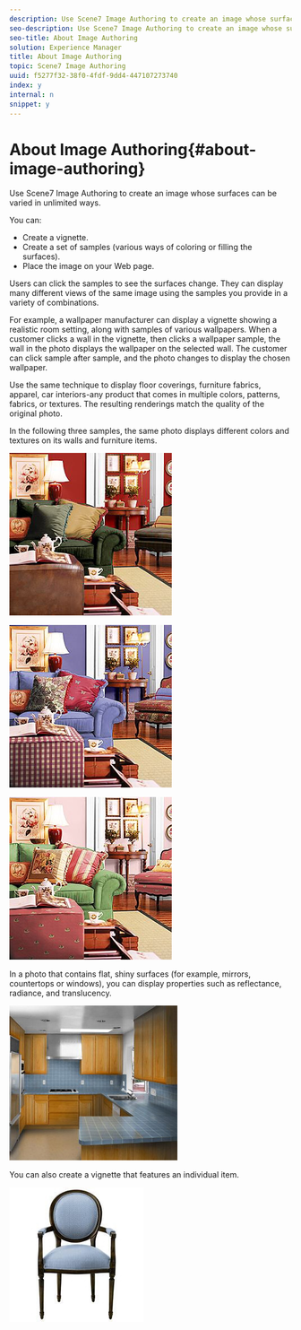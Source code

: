 ```yaml
---
description: Use Scene7 Image Authoring to create an image whose surfaces can be varied in unlimited ways.
seo-description: Use Scene7 Image Authoring to create an image whose surfaces can be varied in unlimited ways.
seo-title: About Image Authoring
solution: Experience Manager
title: About Image Authoring
topic: Scene7 Image Authoring
uuid: f5277f32-38f0-4fdf-9dd4-447107273740
index: y
internal: n
snippet: y
---
```


# About Image Authoring{#about-image-authoring}

Use Scene7 Image Authoring to create an image whose surfaces can be varied in unlimited ways.

 You can:

* Create a vignette. 
* Create a set of samples (various ways of coloring or filling the surfaces). 
* Place the image on your Web page.

Users can click the samples to see the surfaces change. They can display many different views of the same image using the samples you provide in a variety of combinations.

For example, a wallpaper manufacturer can display a vignette showing a realistic room setting, along with samples of various wallpapers. When a customer clicks a wall in the vignette, then clicks a wallpaper sample, the wall in the photo displays the wallpaper on the selected wall. The customer can click sample after sample, and the photo changes to display the chosen wallpaper.

Use the same technique to display floor coverings, furniture fabrics, apparel, car interiors-any product that comes in multiple colors, patterns, fabrics, or textures. The resulting renderings match the quality of the original photo.

In the following three samples, the same photo displays different colors and textures on its walls and furniture items.

![](assets/room1.png)

![](assets/room2.png)

![](assets/room3.png)

In a photo that contains flat, shiny surfaces (for example, mirrors, countertops or windows), you can display properties such as reflectance, radiance, and translucency.

![](assets/room4.png)

You can also create a vignette that features an individual item.

![](assets/chair.png)

